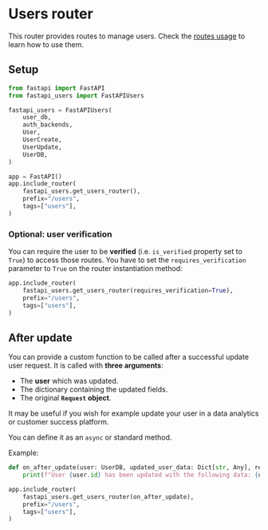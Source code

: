 # Users router

This router provides routes to manage users. Check the [routes usage](../../usage/routes.md) to learn how to use them.

## Setup

```py
from fastapi import FastAPI
from fastapi_users import FastAPIUsers

fastapi_users = FastAPIUsers(
    user_db,
    auth_backends,
    User,
    UserCreate,
    UserUpdate,
    UserDB,
)

app = FastAPI()
app.include_router(
    fastapi_users.get_users_router(),
    prefix="/users",
    tags=["users"],
)
```

### Optional: user verification

You can require the user to be **verified** (i.e. `is_verified` property set to `True`) to access those routes. You have to set the `requires_verification` parameter to `True` on the router instantiation method:

```py
app.include_router(
    fastapi_users.get_users_router(requires_verification=True),
    prefix="/users",
    tags=["users"],
)
```

## After update

You can provide a custom function to be called after a successful update user request. It is called with **three arguments**:

* The **user** which was updated.
* The dictionary containing the updated fields.
* The original **`Request` object**.

It may be useful if you wish for example update your user in a data analytics or customer success platform.

You can define it as an `async` or standard method.

Example:

```py
def on_after_update(user: UserDB, updated_user_data: Dict[str, Any], request: Request):
    print(f"User {user.id} has been updated with the following data: {updated_user_data}")

app.include_router(
    fastapi_users.get_users_router(on_after_update),
    prefix="/users",
    tags=["users"],
)
```
